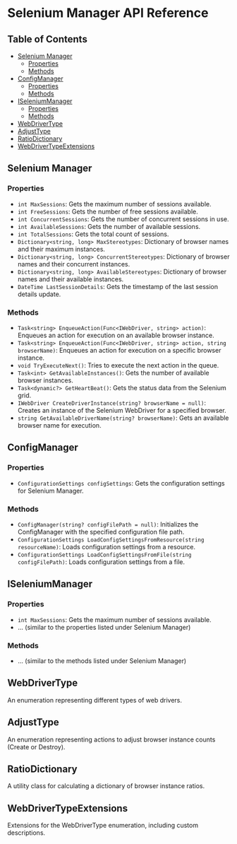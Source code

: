 ﻿# Selenium Manager API Reference

## Table of Contents

- [Selenium Manager](#selenium-manager)
  - [Properties](#properties)
  - [Methods](#methods)
- [ConfigManager](#configmanager)
  - [Properties](#properties-1)
  - [Methods](#methods-1)
- [ISeleniumManager](#iseleniummanager)
  - [Properties](#properties-2)
  - [Methods](#methods-2)
- [WebDriverType](#webdrivertype)
- [AdjustType](#adjusttype)
- [RatioDictionary](#ratiodictionary)
- [WebDriverTypeExtensions](#webdrivertypeextensions)

## Selenium Manager

### Properties

- `int MaxSessions`: Gets the maximum number of sessions available.
- `int FreeSessions`: Gets the number of free sessions available.
- `int ConcurrentSessions`: Gets the number of concurrent sessions in use.
- `int AvailableSessions`: Gets the number of available sessions.
- `int TotalSessions`: Gets the total count of sessions.
- `Dictionary<string, long> MaxStereotypes`: Dictionary of browser names and their maximum instances.
- `Dictionary<string, long> ConcurrentStereotypes`: Dictionary of browser names and their concurrent instances.
- `Dictionary<string, long> AvailableStereotypes`: Dictionary of browser names and their available instances.
- `DateTime LastSessionDetails`: Gets the timestamp of the last session details update.

### Methods

- `Task<string> EnqueueAction(Func<IWebDriver, string> action)`: Enqueues an action for execution on an available browser instance.
- `Task<string> EnqueueAction(Func<IWebDriver, string> action, string browserName)`: Enqueues an action for execution on a specific browser instance.
- `void TryExecuteNext()`: Tries to execute the next action in the queue.
- `Task<int> GetAvailableInstances()`: Gets the number of available browser instances.
- `Task<dynamic?> GetHeartBeat()`: Gets the status data from the Selenium grid.
- `IWebDriver CreateDriverInstance(string? browserName = null)`: Creates an instance of the Selenium WebDriver for a specified browser.
- `string GetAvailableDriverName(string? browserName)`: Gets an available browser name for execution.

## ConfigManager

### Properties

- `ConfigurationSettings configSettings`: Gets the configuration settings for Selenium Manager.

### Methods

- `ConfigManager(string? configFilePath = null)`: Initializes the ConfigManager with the specified configuration file path.
- `ConfigurationSettings LoadConfigSettingsFromResource(string resourceName)`: Loads configuration settings from a resource.
- `ConfigurationSettings LoadConfigSettingsFromFile(string configFilePath)`: Loads configuration settings from a file.

## ISeleniumManager

### Properties

- `int MaxSessions`: Gets the maximum number of sessions available.
- ... (similar to the properties listed under Selenium Manager)

### Methods

- ... (similar to the methods listed under Selenium Manager)

## WebDriverType

An enumeration representing different types of web drivers.

## AdjustType

An enumeration representing actions to adjust browser instance counts (Create or Destroy).

## RatioDictionary

A utility class for calculating a dictionary of browser instance ratios.

## WebDriverTypeExtensions

Extensions for the WebDriverType enumeration, including custom descriptions.

